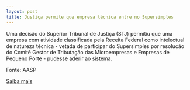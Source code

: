 ```yaml
---
layout: post
title: Justiça permite que empresa técnica entre no Supersimples
---
```

<p>Uma decisão do Superior Tribunal de Justiça (STJ) permitiu que uma empresa com atividade classificada pela Receita Federal como intelectual de natureza técnica - vetada de participar do Supersimples por resolução do Comitê Gestor de Tributação das Microempresas e Empresas de Pequeno Porte - pudesse aderir ao sistema. </p><p>Fonte: AASP</p><p><a href="http://www.aasp.org.br/aasp/imprensa/clipping/cli_noticia.asp?idnot=6701" target="_blank">Saiba mais </a></p>
